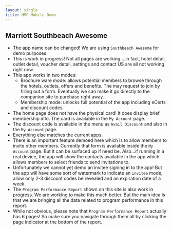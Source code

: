 ```yaml
---
layout: single
title: HMC Mobile Demo
---
```


## Marriott Southbeach Awesome

- The app name can be changed! We are using `Southbeach Awesome` for demo purposes. 
- This is work in progress! Not all pages are working....in fact, hotel detail, outlet detail, voucher detail, settings and contact US are all not working right now.
- This app works in two modes:
	- Brochure ware mode: allows potential members to browse through the hotels, outlets, offers and benefits. The may request to join by filling out a form. Eventually we can make it go directly to the companion site to purchase right away.
	- Membership mode: unlocks full potential of the app including eCerts and discount codes.
- The home page does not have the physical card! It does display brief membership info. The card is available in the `My Account` page. 
- The discount code is available in the menu as `Avail Discount` and also in the `My Account` page. 
- Everything else matches the current apps.
- There is an important feature demoed here which is to allow members to invite other members. Currently that form is available inside the `My Account` page. But it can be surfaced up if need be. Also...if running in a real device, the app will show the contacts available in the app which allows members to select friends to send invitations to.
- Unfortunately we cannot yet demo an invitee signing in to the app! But the app will have some sort of watermark to indicate an `invitee` mode, allow only 2-3 discount codes be revealed and an expiration date of a week. 
- The `Program Performance Report` shown on this site is also work in progress. We are working to make this much better. But the main idea is that we are bringing all the data related to program performance in this report.
- While not obvious, please note that `Program Performance Report` actually has 6 pages! So make sure you navigate through them all by clicking the page indicator at the bottom of the report. 
